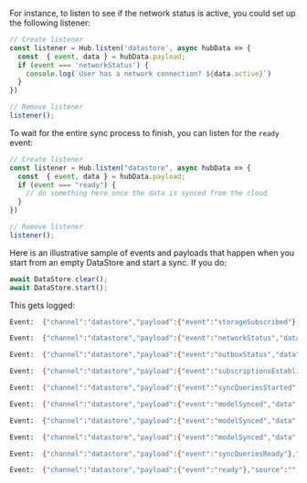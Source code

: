 For instance, to listen to see if the network status is active, you could set up the following listener:

```js
// Create listener
const listener = Hub.listen('datastore', async hubData => {
  const  { event, data } = hubData.payload;
  if (event === 'networkStatus') {
    console.log(`User has a network connection? ${data.active}`)
  }
})

// Remove listener
listener();
```

To wait for the entire sync process to finish, you can listen for the `ready` event:

```js
// Create listener
const listener = Hub.listen("datastore", async hubData => {
  const  { event, data } = hubData.payload;
  if (event === "ready") {
    // do something here once the data is synced from the cloud
  }
})

// Remove listener
listener();
```

Here is an illustrative sample of events and payloads that happen when you start from an empty DataStore and start a sync. If you do:

```js
await DataStore.clear();
await DataStore.start();
```

This gets logged:

```bash
Event:  {"channel":"datastore","payload":{"event":"storageSubscribed"},"source":"","patternInfo":[]}

Event:  {"channel":"datastore","payload":{"event":"networkStatus","data":{"active":true}},"source":"","patternInfo":[]}

Event:  {"channel":"datastore","payload":{"event":"outboxStatus","data":{"isEmpty":true}},"source":"","patternInfo":[]}

Event:  {"channel":"datastore","payload":{"event":"subscriptionsEstablished"},"source":"","patternInfo":[]}

Event:  {"channel":"datastore","payload":{"event":"syncQueriesStarted","data":{"models":["ModelX","ModelY","ModelLala"]}},"source":"","patternInfo":[]}

Event:  {"channel":"datastore","payload":{"event":"modelSynced","data":{"isFullSync":true,"isDeltaSync":false,"counts":{"new":5,"updated":0,"deleted":2}}},"source":"","patternInfo":[]}

Event:  {"channel":"datastore","payload":{"event":"modelSynced","data":{"isFullSync":true,"isDeltaSync":false,"counts":{"new":296,"updated":0,"deleted":2}}},"source":"","patternInfo":[]}

Event:  {"channel":"datastore","payload":{"event":"modelSynced","data":{"isFullSync":true,"isDeltaSync":false,"counts":{"new":8155,"updated":0,"deleted":0}}},"source":"","patternInfo":[]}

Event:  {"channel":"datastore","payload":{"event":"syncQueriesReady"},"source":"","patternInfo":[]}

Event:  {"channel":"datastore","payload":{"event":"ready"},"source":"","patternInfo":[]}
```
